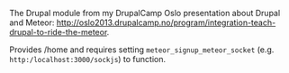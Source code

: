 The Drupal module from my DrupalCamp Oslo presentation about Drupal and Meteor: http://oslo2013.drupalcamp.no/program/integration-teach-drupal-to-ride-the-meteor.

Provides /home and requires setting `meteor_signup_meteor_socket` (e.g. `http:/localhost:3000/sockjs`) to function.